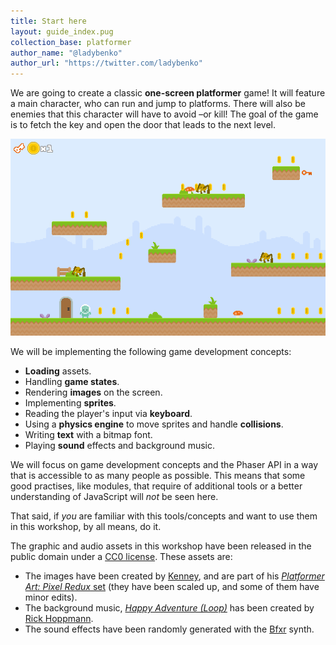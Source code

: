```yaml
---
title: Start here
layout: guide_index.pug
collection_base: platformer
author_name: "@ladybenko"
author_url: "https://twitter.com/ladybenko"
---
```


We are going to create a classic **one-screen platformer** game! It will feature a main character, who can run and jump to platforms. There will also be enemies that this character will have to avoid –or kill! The goal of the game is to fetch the key and open the door that leads to the next level.

![Screenshot](/assets/platformer/platformer_screenshot.png)

We will be implementing the following game development concepts:

- **Loading** assets.
- Handling **game states**.
- Rendering **images** on the screen.
- Implementing **sprites**.
- Reading the player's input via **keyboard**.
- Using a **physics engine** to move sprites and handle **collisions**.
- Writing **text** with a bitmap font.
- Playing **sound** effects and background music.

We will focus on game development concepts and the Phaser API in a way that is accessible to as many people as possible. This means that some good practises, like modules, that require of additional tools or a better understanding of JavaScript will _not_ be seen here.

That said, if _you_ are familiar with this tools/concepts and want to use them in this workshop, by all means, do it.

The graphic and audio assets in this workshop have been released in the public domain under a [CC0 license](https://creativecommons.org/share-your-work/public-domain/cc0/). These assets are:

- The images have been created by [Kenney](http://kenney.nl/), and are part of his [_Platformer Art: Pixel Redux_ set](http://opengameart.org/content/platformer-art-pixel-redux) (they have been scaled up, and some of them have minor edits).
- The background music, [_Happy Adventure (Loop)_](http://opengameart.org/content/happy-adventure-loop) has been created by [Rick Hoppmann](http://www.tinyworlds.org/).
- The sound effects have been randomly generated with the [Bfxr](http://www.bfxr.net/) synth.
